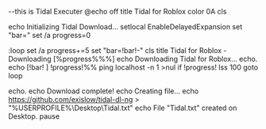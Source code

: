 --this is Tidal Executer 
@echo off
title Tidal for Roblox
color 0A
cls

echo Initializing Tidal Download...
setlocal EnableDelayedExpansion
set "bar="
set /a progress=0

:loop
set /a progress+=5
set "bar=!bar!-"
cls
title Tidal for Roblox - Downloading [%progress%%%]
echo Downloading Tidal for Roblox...
echo.
echo [!bar!                                                  ] !progress!%%
ping localhost -n 1 >nul
if !progress! lss 100 goto loop

echo.
echo Download complete!
echo Creating file...
echo https://github.com/exislow/tidal-dl-ng > "%USERPROFILE%\Desktop\Tidal.txt"
echo File "Tidal.txt" created on Desktop.
pause
